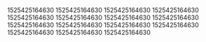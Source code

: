 1525425164630
1525425164630
1525425164630
1525425164630
1525425164630
1525425164630
1525425164630
1525425164630
1525425164630
1525425164630
1525425164630
1525425164630
1525425164630
1525425164630
1525425164630